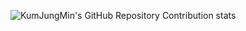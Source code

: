 ![KumJungMin's GitHub Repository Contribution stats](https://github-contributor-stats.vercel.app/api?username=KumJungMin&hide=B,B%2B)
